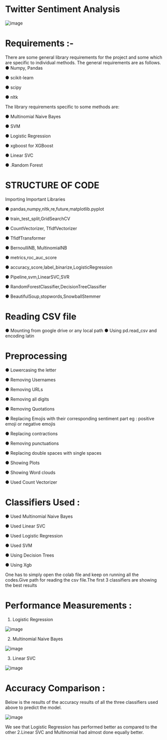 # Twitter Sentiment Analysis
![image](https://user-images.githubusercontent.com/66860602/118408235-501d8080-b6a2-11eb-844a-ab9c9071eceb.png)

# Requirements :- 
There are some general library requirements for the project and some which are specific to
individual methods. The general requirements are as follows.
● Numpy, Pandas

● scikit-learn

● scipy

● nltk

The library requirements specific to some methods are:

● Multinomial Naive Bayes

● SVM

● Logistic Regression

● xgboost for XGBoost

● Linear SVC

● .Random Forest

# STRUCTURE OF CODE

Importing Important Libraries

● pandas,numpy,nltk,re,future,matplotlib.pyplot

● train_test_split,GridSearchCV

● CountVectorizer, TfidfVectorizer

● TfidfTransformer

● BernoulliNB, MultinomialNB

● metrics,roc_auc_score

● accuracy_score,label_binarize,LogisticRegression

● Pipeline,svm,LinearSVC,SVR

● RandomForestClassifier,DecisionTreeClassifier

● BeautifulSoup,stopwords,SnowballStemmer

# Reading CSV file

● Mounting from google drive or any local path
● Using pd.read_csv and encoding latin

# Preprocessing

● Lowercasing the letter

● Removing Usernames

● Removing URLs

● Removing all digits

● Removing Quotations

● Replacing Emojis with their corresponding sentiment part eg : positive emoji or negative emojis

● Replacing contractions

● Removing punctuations

● Replacing double spaces with single spaces

● Showing Plots

● Showing Word clouds

● Used Count Vectorizer

# Classifiers Used :

● Used Multinomial Naive Bayes

● Used Linear SVC

● Used Logistic Regression

● Used SVM

● Using Decision Trees

● Using Xgb

One has to simply open the colab file and keep on running all the codes.Give path for
reading the csv file.The first 3 classifiers are showing the best results

# Performance Measurements :

1. Logistic Regression

![image](https://user-images.githubusercontent.com/66860602/118408673-367d3880-b6a4-11eb-81e2-72cb05e79a24.png)

2. Multinomial Naive Bayes

![image](https://user-images.githubusercontent.com/66860602/118408684-439a2780-b6a4-11eb-8b2f-ab88c41af2b5.png)

3. Linear SVC

![image](https://user-images.githubusercontent.com/66860602/118408705-51e84380-b6a4-11eb-92c1-b2dec3f2338d.png)

# Accuracy Comparison :

Below is the results of the accuracy results of all the three classifiers used above to predict the model.

![image](https://user-images.githubusercontent.com/66860602/118408751-7fcd8800-b6a4-11eb-9055-739d9f9f098c.png)

We see that Logistic Regression has performed better as compared to the other 2.Linear SVC and
Multinomial had almost done equally better.
